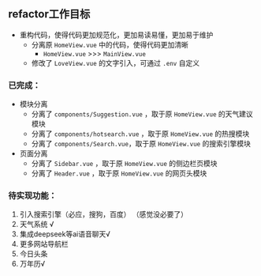 ## refactor工作目标
- 重构代码，使得代码更加规范化，更加易读易懂，更加易于维护
  - 分离原 `HomeView.vue` 中的代码，使得代码更加清晰 
    - `HomeView.vue` >>> `MainView.vue`
  - 修改了 `LoveView.vue` 的文字引入，可通过 `.env` 自定义

### 已完成：

- 模块分离
  - 分离了 `components/Suggestion.vue` ，取于原 `HomeView.vue` 的天气建议模块
  - 分离了 `components/hotsearch.vue` ，取于原 `HomeView.vue` 的热搜模块
  - 分离了 `components/Search.vue`，取于原 `HomeView.vue` 的搜索引擎模块
- 页面分离
  - 分离了 `Sidebar.vue` ，取于原 `HomeView.vue` 的侧边栏页模块
  - 分离了 `Header.vue` ，取于原 `HomeView.vue` 的网页头模块

### 待实现功能：
1. 引入搜索引擎（必应，搜狗，百度） （感觉没必要了）
2. 天气系统 √
3. 集成deepseek等ai语音聊天√
4. 更多网站导航栏
5. 今日头条
6. 万年历√
